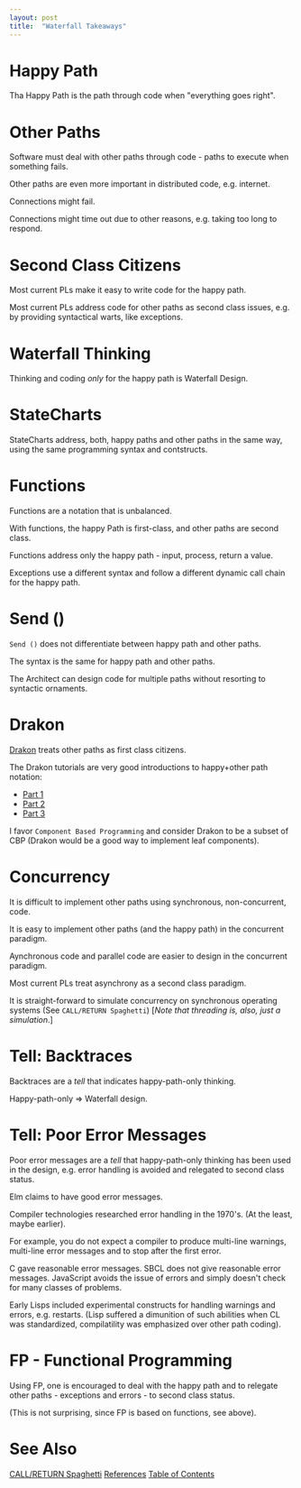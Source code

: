```yaml
---
layout: post
title:  "Waterfall Takeaways"
---
```


# Happy Path
Tha Happy Path is the path through code when "everything goes right".

# Other Paths
Software must deal with other paths through code - paths to execute when something fails.

Other paths are even more important in distributed code, e.g. internet. 

Connections might fail.

Connections might time out due to other reasons, e.g. taking too long to respond.

# Second Class Citizens

Most current PLs make it easy to write code for the happy path.

Most current PLs address code for other paths as second class issues, e.g. by providing syntactical warts, like exceptions.

# Waterfall Thinking

Thinking and coding _only_ for the happy path is Waterfall Design.

# StateCharts

StateCharts address, both, happy paths and other paths in the same way, using the same programming syntax and contstructs.

# Functions

Functions are a notation that is unbalanced.

With functions, the happy Path is first-class, and other paths are second class.

Functions address only the happy path - input, process, return a value. 

Exceptions use a different syntax and follow a different dynamic call chain for the happy path.

# Send ()

`Send ()` does not differentiate between happy path and other paths.

The syntax is the same for happy path and other paths.

The Architect can design code for multiple paths without resorting to syntactic ornaments.

# Drakon
[Drakon](http://drakon-editor.sourceforge.net/) treats other paths as first class citizens.

The Drakon tutorials are very good introductions to happy+other path notation:
- [Part 1](https://drakonhub.com/files/drakon_part1_eng.pdf)
- [Part 2](https://drakonhub.com/files/drakon_part2_eng.pdf)
- [Part 3](https://drakonhub.com/files/drakon_part3_eng.pdf)

I favor `Component Based Programming` and consider Drakon to be a subset of CBP (Drakon would be a good way to implement leaf components).

# Concurrency
It is difficult to implement other paths using synchronous, non-concurrent, code.

It is easy to implement other paths (and the happy path) in the concurrent paradigm. 

Aynchronous code and parallel code are easier to design in the concurrent paradigm.

Most current PLs treat asynchrony as a second class paradigm.

It is straight-forward to simulate concurrency on synchronous operating systems (See `CALL/RETURN Spaghetti`)  [_Note that threading is, also, just a simulation_.]

# Tell: Backtraces

Backtraces are a _tell_ that indicates happy-path-only thinking.

Happy-path-only => Waterfall design.

# Tell: Poor Error Messages

Poor error messages are a _tell_ that happy-path-only thinking has been used in the design, e.g. error handling is avoided and relegated to second class status.

Elm claims to have good error messages.

Compiler technologies researched error handling in the 1970's. (At the least, maybe earlier).

For example, you do not expect a compiler to produce multi-line warnings, multi-line error messages and to stop after the first error.  

C gave reasonable error messages.  SBCL does not give reasonable error messages. JavaScript avoids the issue of errors and simply doesn't check for many classes of problems.

Early Lisps included experimental constructs for handling warnings and errors, e.g. restarts.  (Lisp suffered a dimunition of such abilities when CL was standardized, compilatility was emphasized over other path coding).

# FP - Functional Programming

Using FP, one is encouraged to deal with the happy path and to relegate other paths - exceptions and errors - to second class status.

(This is not surprising, since FP is based on functions, see above).


# See Also

[CALL/RETURN Spaghetti](https://guitarvydas.github.io/2020/12/09/CALL-RETURN-Spaghetti.html)
[References](https://guitarvydas.github.io/2021/01/14/References.html)
[Table of Contents](https://guitarvydas.github.io/2021/05/14/Table-Of-Contents.html)

<script src="https://utteranc.es/client.js" 
        repo="guitarvydas/guitarvydas.github.io" 
        issue-term="pathname" 
        theme="github-light" 
        crossorigin="anonymous" 
        async> 
</script> 
